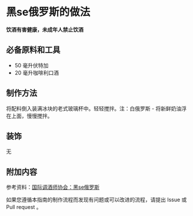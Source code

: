 
# 黑se俄罗斯的做法

**饮酒有害健康，未成年人禁止饮酒**

## 必备原料和工具

- 50 毫升伏特加 
- 20 毫升咖啡利口酒


## 制作方法

将配料倒入装满冰块的老式玻璃杯中。轻轻搅拌。注：白俄罗斯 - 将新鲜奶油浮在上面，慢慢搅拌。

## 装饰

无

## 附加内容

参考资料：[国际调酒师协会：黑se俄罗斯](https://iba-world.com/black-russian/)

如果您遵循本指南的制作流程而发现有问题或可以改进的流程，请提出 Issue 或 Pull request 。
